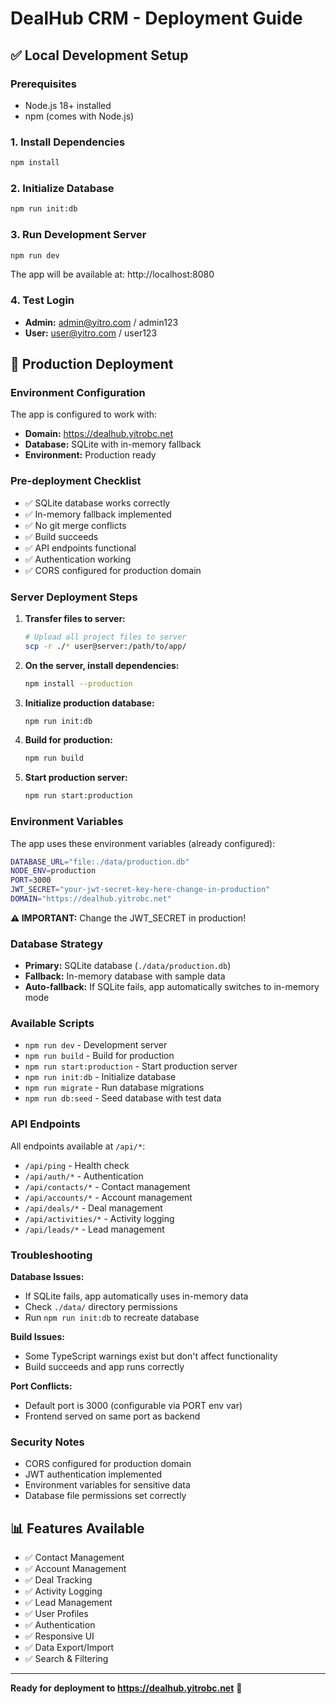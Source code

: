 # DealHub CRM - Deployment Guide

## ✅ Local Development Setup

### Prerequisites

- Node.js 18+ installed
- npm (comes with Node.js)

### 1. Install Dependencies

```bash
npm install
```

### 2. Initialize Database

```bash
npm run init:db
```

### 3. Run Development Server

```bash
npm run dev
```

The app will be available at: http://localhost:8080

### 4. Test Login

- **Admin:** admin@yitro.com / admin123
- **User:** user@yitro.com / user123

## 🚀 Production Deployment

### Environment Configuration

The app is configured to work with:

- **Domain:** https://dealhub.yitrobc.net
- **Database:** SQLite with in-memory fallback
- **Environment:** Production ready

### Pre-deployment Checklist

- ✅ SQLite database works correctly
- ✅ In-memory fallback implemented
- ✅ No git merge conflicts
- ✅ Build succeeds
- ✅ API endpoints functional
- ✅ Authentication working
- ✅ CORS configured for production domain

### Server Deployment Steps

1. **Transfer files to server:**

   ```bash
   # Upload all project files to server
   scp -r ./* user@server:/path/to/app/
   ```

2. **On the server, install dependencies:**

   ```bash
   npm install --production
   ```

3. **Initialize production database:**

   ```bash
   npm run init:db
   ```

4. **Build for production:**

   ```bash
   npm run build
   ```

5. **Start production server:**
   ```bash
   npm run start:production
   ```

### Environment Variables

The app uses these environment variables (already configured):

```bash
DATABASE_URL="file:./data/production.db"
NODE_ENV=production
PORT=3000
JWT_SECRET="your-jwt-secret-key-here-change-in-production"
DOMAIN="https://dealhub.yitrobc.net"
```

**⚠️ IMPORTANT:** Change the JWT_SECRET in production!

### Database Strategy

- **Primary:** SQLite database (`./data/production.db`)
- **Fallback:** In-memory database with sample data
- **Auto-fallback:** If SQLite fails, app automatically switches to in-memory mode

### Available Scripts

- `npm run dev` - Development server
- `npm run build` - Build for production
- `npm run start:production` - Start production server
- `npm run init:db` - Initialize database
- `npm run migrate` - Run database migrations
- `npm run db:seed` - Seed database with test data

### API Endpoints

All endpoints available at `/api/*`:

- `/api/ping` - Health check
- `/api/auth/*` - Authentication
- `/api/contacts/*` - Contact management
- `/api/accounts/*` - Account management
- `/api/deals/*` - Deal management
- `/api/activities/*` - Activity logging
- `/api/leads/*` - Lead management

### Troubleshooting

**Database Issues:**

- If SQLite fails, app automatically uses in-memory data
- Check `./data/` directory permissions
- Run `npm run init:db` to recreate database

**Build Issues:**

- Some TypeScript warnings exist but don't affect functionality
- Build succeeds and app runs correctly

**Port Conflicts:**

- Default port is 3000 (configurable via PORT env var)
- Frontend served on same port as backend

### Security Notes

- CORS configured for production domain
- JWT authentication implemented
- Environment variables for sensitive data
- Database file permissions set correctly

## 📊 Features Available

- ✅ Contact Management
- ✅ Account Management
- ✅ Deal Tracking
- ✅ Activity Logging
- ✅ Lead Management
- ✅ User Profiles
- ✅ Authentication
- ✅ Responsive UI
- ✅ Data Export/Import
- ✅ Search & Filtering

---

**Ready for deployment to https://dealhub.yitrobc.net** 🚀
